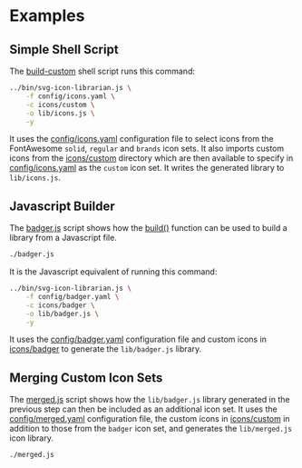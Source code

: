 # Examples

## Simple Shell Script

The [build-custom](build-custom) shell script runs this command:

```bash
../bin/svg-icon-librarian.js \
    -f config/icons.yaml \
    -c icons/custom \
    -o lib/icons.js \
    -y
```

It uses the [config/icons.yaml](config/icons.yaml) configuration file to
select icons from the FontAwesome `solid`, `regular` and `brands` icon sets.
It also imports custom icons from the [icons/custom](icons/custom) directory
which are then available to specify in [config/icons.yaml](config/icons.yaml)
as the `custom` icon set.  It writes the generated library to `lib/icons.js`.

## Javascript Builder

The [badger.js](badger.js) script shows how the [build()](../lib/build.js)
function can be used to build a library from a Javascript file.

```bash
./badger.js
```

It is the Javascript equivalent of running this command:

```bash
../bin/svg-icon-librarian.js \
    -f config/badger.yaml \
    -c icons/badger \
    -o lib/badger.js \
    -y
```

It uses the [config/badger.yaml](config/badger.yaml) configuration file and
custom icons in [icons/badger](icons/badger) to generate the `lib/badger.js`
library.

## Merging Custom Icon Sets

The [merged.js](merged.js) script shows how the `lib/badger.js` library
generated in the previous step can then be included as an additional icon set.
It uses the [config/merged.yaml](config/merged.yaml) configuration file, the
custom icons in [icons/custom](icons/custom) in addition to those from the
`badger` icon set, and generates the `lib/merged.js` icon library.

```bash
./merged.js
```

